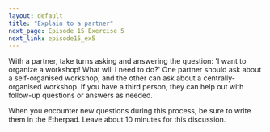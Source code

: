 ```yaml
---
layout: default
title: "Explain to a partner"
next_page: Episode 15 Exercise 5
next_link: episode15_ex5
---
```


With a partner, take turns asking and answering the question: 'I want to organize a workshop! What will I need to do?' One partner should ask about a
self-organised workshop, and the other can ask about a centrally-organised workshop. If you have a third person, they can help out with follow-up questions
or answers as needed.

When you encounter new questions during this process, be sure to write them in the Etherpad.
Leave about 10 minutes for this discussion.
